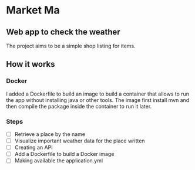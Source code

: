# Market Ma

## Web app to check the weather

The project aims to be a simple shop listing for items.

## How it works


### Docker
I added a Dockerfile to build an image to build a container that allows to run
 the app without installing java or other tools. The image first install mvn and
 then compile the package inside the container to run it later.

### Steps
- [ ] Retrieve a place by the name
- [ ] Visualize important weather data for the place written
- [ ] Creating an API
- [ ] Add a Dockerfile to build a Docker image
- [ ] Making available the application.yml
